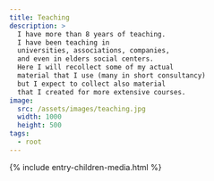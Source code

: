 ```yaml
---
title: Teaching
description: >
  I have more than 8 years of teaching.
  I have been teaching in 
  universities, associations, companies,
  and even in elders social centers.
  Here I will recollect some of my actual
  material that I use (many in short consultancy)
  but I expect to collect also material
  that I created for more extensive courses.
image:
  src: /assets/images/teaching.jpg
  width: 1000
  height: 500
tags:
  - root
---
```


{% include entry-children-media.html %}


